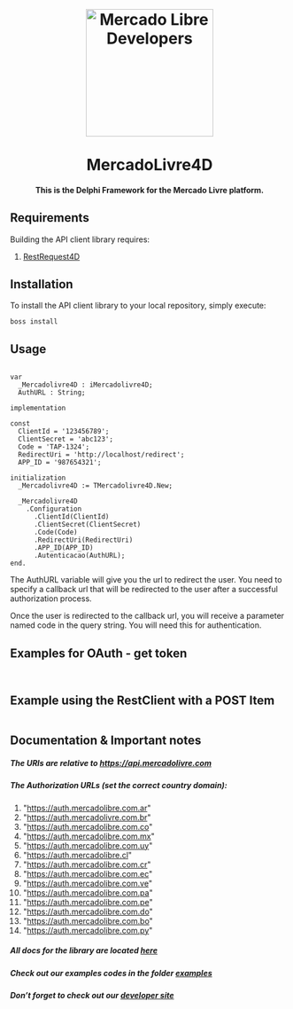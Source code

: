 <br>
<h1 align="center">
  <a href="https://developers.mercadolibre.com">
    <img src="https://user-images.githubusercontent.com/1153516/29861072-689ec57e-8d3e-11e7-8368-dd923543258f.jpg" alt="Mercado Libre Developers" width="230"></a>
  </a>
  <br><br>
  MercadoLivre4D
  <br>
</h1>

<h4 align="center">This is the Delphi Framework for the Mercado Livre platform.</h4>

## Requirements

Building the API client library requires:

1. [RestRequest4D](https://github.com/viniciussanchez/RESTRequest4Delphi)

## Installation

To install the API client library to your local repository, simply execute:

```shell
boss install
```
## Usage

```delphi

var
  _Mercadolivre4D : iMercadolivre4D;
  AuthURL : String;

implementation

const
  ClientId = '123456789';
  ClientSecret = 'abc123';
  Code = 'TAP-1324';
  RedirectUri = 'http://localhost/redirect';
  APP_ID = '987654321';

initialization
  _Mercadolivre4D := TMercadolivre4D.New;

  _Mercadolivre4D
    .Configuration
      .ClientId(ClientId)
      .ClientSecret(ClientSecret)
      .Code(Code)
      .RedirectUri(RedirectUri)
      .APP_ID(APP_ID)
      .Autenticacao(AuthURL);
end.
```

The AuthURL variable will give you the url to redirect the user. You need to specify a callback url that will be redirected to the user after a successful authorization process.

Once the user is redirected to the callback url, you will receive a parameter named code in the query string. You will need this for authentication.

## Examples for OAuth - get token

```delphi


```

## Example using the RestClient with a POST Item

```delphi

```

## Documentation & Important notes

##### The URIs are relative to https://api.mercadolivre.com

##### The Authorization URLs (set the correct country domain):  
1. "https://auth.mercadolibre.com.ar"
2. "https://auth.mercadolivre.com.br"
3. "https://auth.mercadolibre.com.co"
4. "https://auth.mercadolibre.com.mx"
5. "https://auth.mercadolibre.com.uy"
6. "https://auth.mercadolibre.cl"
7. "https://auth.mercadolibre.com.cr"
8. "https://auth.mercadolibre.com.ec"
9. "https://auth.mercadolibre.com.ve"
10. "https://auth.mercadolibre.com.pa"
11. "https://auth.mercadolibre.com.pe"
12. "https://auth.mercadolibre.com.do"
13. "https://auth.mercadolibre.com.bo"
14. "https://auth.mercadolibre.com.py" 

##### All docs for the library are located [here](https://github.com/alepmedeiros/Mercadolivre4D/tree/master/docs)

##### Check out our examples codes in the folder [examples](https://github.com/alepmedeiros/Mercadolivre4D/tree/master/examples)

##### Don’t forget to check out our [developer site](https://developers.mercadolivre.com/)
